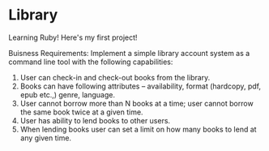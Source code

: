 Library
=======

Learning Ruby!  Here's my first project!

Buisness Requirements:
Implement a simple library account system as a command line tool with the following capabilities:

1. User can check-in and check-out books from the library.
2. Books can have following attributes – availability, format (hardcopy, pdf, epub etc.,) genre, language.
3. User cannot borrow more than N books at a time; user cannot borrow the same book twice at a given time.
4. User has ability to lend books to other users.
5. When lending books user can set a limit on how many books to lend at any given time.
